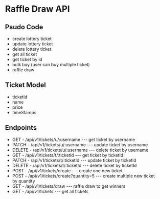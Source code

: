 # Raffle Draw API

## Psudo Code

- create lottery ticket
- update lottery ticket
- delete lottery ticket
- get all ticket
- get ticket by id
- bulk buy (user can buy multiple ticket)
- raffle draw

## Ticket Model

- ticketId
- name
- price
- timeStamps

## Endpoints

- GET - /api/v1/tickets/u/:username --- get ticket by username
- PATCH - /api/v1/tickets/u/:username --- update ticket by username
- DELETE - /api/v1/tickets/u/:username --- delete ticket by username
- GET - /api/v1/tickets/t/:ticketId --- get ticket by ticketId
- PATCH - /api/v1/tickets/t/:ticketId --- update ticket by ticketId
- DELETE - /api/v1/tickets/t/:ticketId --- delete ticket by ticketId
- POST - /api/v1/tickets/create --- create one new ticket
- POST - /api/v1/tickets/create?quantity=5 --- create multiple new ticket by quantity
- GET - /api/v1/tickets/draw --- raffle draw to get winners
- GET - /api/v1/tickets --- get all tickets
